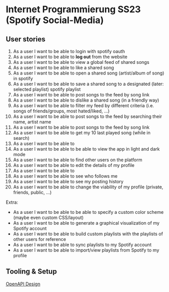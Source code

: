 # Internet Programmierung SS23 (Spotify Social-Media)

## User stories
1. As a user I want to be able to login with spotify oauth
2. As a user I want to be able to **log out** from the website
3. As a user I want to be able to view a global feed of shared songs
4. As a user I want to be able to like a shared song
5. As a user I want to be able to open a shared song (artist/album of song) in spotify 
6. As a user I want to be able to save a shared song to a designated (later: selected playlist) spotify playlist
7. As a user I want to be able to post songs to the feed by song link
8. As a user I want to be able to dislike a shared song (in a friendly way)
9. As a user I want to be able to filter my feed by different criteria (i.e. songs of friends/groups, most hated/liked, ...)
10. As a user I want to be able to post songs to the feed by searching their name, artist name
11. As a user I want to be able to post songs to the feed by song link
12. As a user I want to be able to get my 10 last played song (while in search)
13. As a user I want to be able to 
14. As a user I want to be able to be able to view the app in light and dark mode
15. As a user I want to be able to find other users on the platform
16. As a user I want to be able to edit the details of my profile
17. As a user I want to be able to 
18. As a user I want to be able to see who follows me
19. As a user I want to be able to see my posting history
20. As a user I want to be able to change the viability of my profile (private, friends, public, ...)

Extra:
- As a user I want to be able to be able to specify a custom color scheme (maybe even custom CSS/layout)
- As a user I want to be able to generate a graphical visualization of my Spotify account
- As a user I want to be able to build custom playlists with the playlists of other users for reference
- As a user I want to be able to sync playlists to my Spotify account
- As a user I want to be able to import/view playlists from Spotify to my profile

## Tooling & Setup

[OpenAPI Design](https://stoplight.io/studio) 
